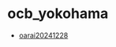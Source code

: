 # ocb_yokohama
* [oarai20241228](https://github.com/yotakagi77/ocb_yokohama/blob/main/oarai20241228.md)
